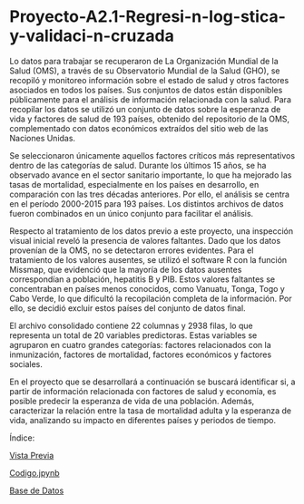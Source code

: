 # Proyecto-A2.1-Regresi-n-log-stica-y-validaci-n-cruzada

Lo datos para trabajar se recuperaron de La Organización Mundial de la Salud (OMS), a través de su Observatorio Mundial de la Salud (GHO), se recopiló y monitoreo información sobre el estado de salud y otros factores asociados en todos los países. Sus conjuntos de datos están disponibles públicamente para el análisis de información relacionada con la salud. Para recopilar los datos se utilizó un conjunto de datos sobre la esperanza de vida y factores de salud de 193 países, obtenido del repositorio de la OMS, complementado con datos económicos extraídos del sitio web de las Naciones Unidas.

Se seleccionaron únicamente aquellos factores críticos más representativos dentro de las categorías de salud. Durante los últimos 15 años, se ha observado avance en el sector sanitario importante, lo que ha mejorado las tasas de mortalidad, especialmente en los países en desarrollo, en comparación con las tres décadas anteriores. Por ello, el análisis se centra en el período 2000-2015 para 193 países. Los distintos archivos de datos fueron combinados en un único conjunto para facilitar el análisis.

Respecto al tratamiento de los datos previo a este proyecto, una inspección visual inicial reveló la presencia de valores faltantes. Dado que los datos provenían de la OMS, no se detectaron errores evidentes. Para el tratamiento de los valores ausentes, se utilizó el software R con la función Missmap, que evidenció que la mayoría de los datos ausentes correspondían a población, hepatitis B y PIB. Estos valores faltantes se concentraban en países menos conocidos, como Vanuatu, Tonga, Togo y Cabo Verde, lo que dificultó la recopilación completa de la información. Por ello, se decidió excluir estos países del conjunto de datos final.

El archivo consolidado contiene 22 columnas y 2938 filas, lo que representa un total de 20 variables predictoras. Estas variables se agruparon en cuatro grandes categorías: factores relacionados con la inmunización, factores de mortalidad, factores económicos y factores sociales.

En el proyecto que se desarrollará a continuación se buscará identificar si, a partir de información relacionada con factores de salud y economía, es posible predecir la esperanza de vida de una población. Además, caracterizar la relación entre la tasa de mortalidad adulta y la esperanza de vida, analizando su impacto en diferentes países y periodos de tiempo.

Índice:

[Vista Previa](./A2.1_598303.html)

[Codigo.jpynb](./A2.1_598303.ipynb)

[Base de Datos](./Life_Expectancy_Dat.xls)

